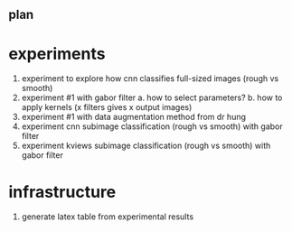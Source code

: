 ## plan

# experiments

1. experiment to explore how cnn classifies full-sized images (rough vs smooth)
2. experiment #1 with gabor filter
   a. how to select parameters?
   b. how to apply kernels (x filters gives x output images)
3. experiment #1 with data augmentation method from dr hung
4. experiment cnn subimage classification (rough vs smooth) with gabor filter
5. experiment kviews subimage classification (rough vs smooth) with gabor filter

# infrastructure

1. generate latex table from experimental results
